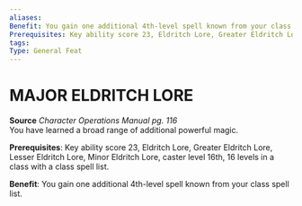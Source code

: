 ```yaml
---
aliases: 
Benefit: You gain one additional 4th-level spell known from your class spell list.
Prerequisites: Key ability score 23, Eldritch Lore, Greater Eldritch Lore, Lesser Eldritch Lore, Minor Eldritch Lore, caster level 16th, 16 levels in a class with a class spell list.
tags: 
Type: General Feat
---
```

# MAJOR ELDRITCH LORE
**Source** _Character Operations Manual pg. 116_  
You have learned a broad range of additional powerful magic.

**Prerequisites**: Key ability score 23, Eldritch Lore, Greater Eldritch Lore, Lesser Eldritch Lore, Minor Eldritch Lore, caster level 16th, 16 levels in a class with a class spell list.

**Benefit**: You gain one additional 4th-level spell known from your class spell list.